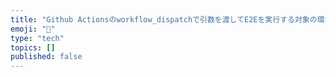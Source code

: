 ```yaml
---
title: "Github Actionsのworkflow_dispatchで引数を渡してE2Eを実行する対象の環境を指定した"
emoji: "🎉"
type: "tech"
topics: []
published: false
---
```

